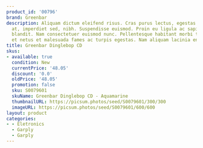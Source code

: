 ```yaml
---
product_id: '00796'
brand: Greenbar
description: Aliquam dictum eleifend risus. Cras purus lectus, egestas eu, vehicula
  at, imperdiet sed, nibh. Suspendisse euismod. Proin eu ligula ac sapien suscipit
  blandit. Nam consectetuer euismod nunc. Pellentesque habitant morbi tristique senectus
  et netus et malesuada fames ac turpis egestas. Nam aliquam lacinia enim.
title: Greenbar Dinglebop CD
skus:
- available: true
  condition: New
  currentPrice: '48.05'
  discount: '0.0'
  oldPrice: '48.05'
  promotion: false
  sku: S0079601
  skuName: Greenbar Dinglebop CD - Aquamarine
  thumbnailURL: https://picsum.photos/seed/S0079601/300/300
  imageURL: https://picsum.photos/seed/S0079601/600/600
layout: product
categories:
- - Eletronics
  - Garply
  - Garply
---
```


